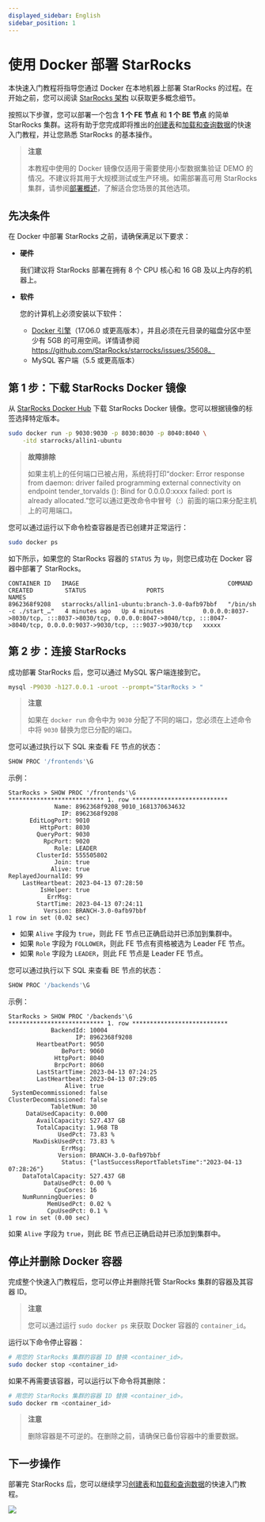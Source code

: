```yaml
---
displayed_sidebar: English
sidebar_position: 1
---
```


# 使用 Docker 部署 StarRocks

本快速入门教程将指导您通过 Docker 在本地机器上部署 StarRocks 的过程。在开始之前，您可以阅读 [StarRocks 架构](../introduction/Architecture.md) 以获取更多概念细节。

按照以下步骤，您可以部署一个包含 **1 个 FE 节点** 和 **1 个 BE 节点** 的简单 StarRocks 集群。这将有助于您完成即将推出的[创建表](../quick_start/Create_table.md)和[加载和查询数据](../quick_start/Import_and_query.md)的快速入门教程，并让您熟悉 StarRocks 的基本操作。

> **注意**
>
> 本教程中使用的 Docker 镜像仅适用于需要使用小型数据集验证 DEMO 的情况。不建议将其用于大规模测试或生产环境。如需部署高可用 StarRocks 集群，请参阅[部署概述](../deployment/deployment_overview.md)，了解适合您场景的其他选项。

## 先决条件

在 Docker 中部署 StarRocks 之前，请确保满足以下要求：

- **硬件**

  我们建议将 StarRocks 部署在拥有 8 个 CPU 核心和 16 GB 及以上内存的机器上。

- **软件**

  您的计算机上必须安装以下软件：

  - [Docker 引擎](https://docs.docker.com/engine/install/)（17.06.0 或更高版本），并且必须在元目录的磁盘分区中至少有 5GB 的可用空间。详情请参阅 https://github.com/StarRocks/starrocks/issues/35608。
  - MySQL 客户端（5.5 或更高版本）

## 第 1 步：下载 StarRocks Docker 镜像

从 [StarRocks Docker Hub](https://hub.docker.com/r/starrocks/allin1-ubuntu/tags) 下载 StarRocks Docker 镜像。您可以根据镜像的标签选择特定版本。

```Bash
sudo docker run -p 9030:9030 -p 8030:8030 -p 8040:8040 \
    -itd starrocks/allin1-ubuntu
```

> **故障排除**
>
> 如果主机上的任何端口已被占用，系统将打印“docker: Error response from daemon: driver failed programming external connectivity on endpoint tender_torvalds (): Bind for 0.0.0.0:xxxx failed: port is already allocated.”您可以通过更改命令中冒号（:）前面的端口来分配主机上的可用端口。

您可以通过运行以下命令检查容器是否已创建并正常运行：

```Bash
sudo docker ps
```

如下所示，如果您的 StarRocks 容器的 `STATUS` 为 `Up`，则您已成功在 Docker 容器中部署了 StarRocks。

```Plain
CONTAINER ID   IMAGE                                          COMMAND                  CREATED         STATUS                 PORTS                                                                                                                             NAMES
8962368f9208   starrocks/allin1-ubuntu:branch-3.0-0afb97bbf   "/bin/sh -c ./start_…"   4 minutes ago   Up 4 minutes           0.0.0.0:8037->8030/tcp, :::8037->8030/tcp, 0.0.0.0:8047->8040/tcp, :::8047->8040/tcp, 0.0.0.0:9037->9030/tcp, :::9037->9030/tcp   xxxxx
```

## 第 2 步：连接 StarRocks

成功部署 StarRocks 后，您可以通过 MySQL 客户端连接到它。

```Bash
mysql -P9030 -h127.0.0.1 -uroot --prompt="StarRocks > "
```

> **注意**
>
> 如果在 `docker run` 命令中为 `9030` 分配了不同的端口，您必须在上述命令中将 `9030` 替换为您已分配的端口。

您可以通过执行以下 SQL 来查看 FE 节点的状态：

```SQL
SHOW PROC '/frontends'\G
```

示例：

```Plain
StarRocks > SHOW PROC '/frontends'\G
*************************** 1. row ***************************
             Name: 8962368f9208_9010_1681370634632
               IP: 8962368f9208
      EditLogPort: 9010
         HttpPort: 8030
        QueryPort: 9030
          RpcPort: 9020
             Role: LEADER
        ClusterId: 555505802
             Join: true
            Alive: true
ReplayedJournalId: 99
    LastHeartbeat: 2023-04-13 07:28:50
         IsHelper: true
           ErrMsg: 
        StartTime: 2023-04-13 07:24:11
          Version: BRANCH-3.0-0afb97bbf
1 row in set (0.02 sec)
```

- 如果 `Alive` 字段为 `true`，则此 FE 节点已正确启动并已添加到集群中。
- 如果 `Role` 字段为 `FOLLOWER`，则此 FE 节点有资格被选为 Leader FE 节点。
- 如果 `Role` 字段为 `LEADER`，则此 FE 节点是 Leader FE 节点。

您可以通过执行以下 SQL 来查看 BE 节点的状态：

```SQL
SHOW PROC '/backends'\G
```

示例：

```Plain
StarRocks > SHOW PROC '/backends'\G
*************************** 1. row ***************************
            BackendId: 10004
                   IP: 8962368f9208
        HeartbeatPort: 9050
               BePort: 9060
             HttpPort: 8040
             BrpcPort: 8060
        LastStartTime: 2023-04-13 07:24:25
        LastHeartbeat: 2023-04-13 07:29:05
                Alive: true
 SystemDecommissioned: false
ClusterDecommissioned: false
            TabletNum: 30
     DataUsedCapacity: 0.000 
        AvailCapacity: 527.437 GB
        TotalCapacity: 1.968 TB
              UsedPct: 73.83 %
       MaxDiskUsedPct: 73.83 %
               ErrMsg: 
              Version: BRANCH-3.0-0afb97bbf
               Status: {"lastSuccessReportTabletsTime":"2023-04-13 07:28:26"}
    DataTotalCapacity: 527.437 GB
          DataUsedPct: 0.00 %
             CpuCores: 16
    NumRunningQueries: 0
           MemUsedPct: 0.02 %
           CpuUsedPct: 0.1 %
1 row in set (0.00 sec)
```

如果 `Alive` 字段为 `true`，则此 BE 节点已正确启动并已添加到集群中。

## 停止并删除 Docker 容器

完成整个快速入门教程后，您可以停止并删除托管 StarRocks 集群的容器及其容器 ID。

> **注意**
>
> 您可以通过运行 `sudo docker ps` 来获取 Docker 容器的 `container_id`。

运行以下命令停止容器：

```Bash
# 用您的 StarRocks 集群的容器 ID 替换 <container_id>。
sudo docker stop <container_id>
```

如果不再需要该容器，可以运行以下命令将其删除：

```Bash
# 用您的 StarRocks 集群的容器 ID 替换 <container_id>。
sudo docker rm <container_id>
```

> **注意**
>
> 删除容器是不可逆的。在删除之前，请确保已备份容器中的重要数据。

## 下一步操作

部署完 StarRocks 后，您可以继续学习[创建表](../quick_start/Create_table.md)和[加载和查询数据](../quick_start/Import_and_query.md)的快速入门教程。

<img referrerpolicy="no-referrer-when-downgrade" src="https://static.scarf.sh/a.png?x-pxid=f5ae0b2c-3578-4a40-9056-178e9837cfe0" />
